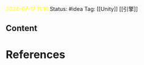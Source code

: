 <span style="color:rgb(255, 255, 0)">2024-07-17  11:16</span>
Status: #idea
Tag:   [[Unity]]  [[引擎]]

## Content



# References